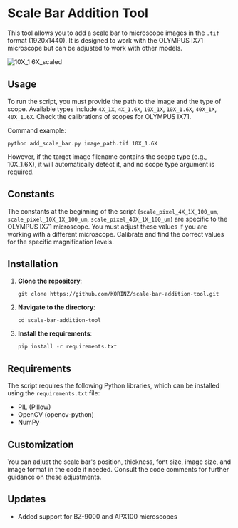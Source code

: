 # Scale Bar Addition Tool

This tool allows you to add a scale bar to microscope images in the `.tif` format (1920x1440). It is designed to work with the OLYMPUS IX71 microscope but can be adjusted to work with other models.

![10X_1 6X_scaled](https://github.com/KORINZ/scale-bar-addition-tool/assets/111611023/43ef5d9a-9e1d-4ace-82bb-b52bb435b9b9)

## Usage

To run the script, you must provide the path to the image and the type of scope. Available types include `4X_1X`, `4X_1.6X`, `10X_1X`, `10X_1.6X`, `40X_1X`, `40X_1.6X`. Check the calibrations of scopes for OLYMPUS IX71.

Command example:

   ```shell
   python add_scale_bar.py image_path.tif 10X_1.6X
   ```

However, if the target image filename contains the scope type (e.g., 10X_1.6X), it will automatically detect it, and no scope type argument is required.

## Constants

The constants at the beginning of the script (`scale_pixel_4X_1X_100_um`, `scale_pixel_10X_1X_100_um`, `scale_pixel_40X_1X_100_um`) are specific to the OLYMPUS IX71 microscope. You must adjust these values if you are working with a different microscope. Calibrate and find the correct values for the specific magnification levels.

## Installation

1. **Clone the repository**:

   ```shell
   git clone https://github.com/KORINZ/scale-bar-addition-tool.git
   ```

2. **Navigate to the directory**:

   ```shell
   cd scale-bar-addition-tool
   ```

3. **Install the requirements**:

   ```shell
   pip install -r requirements.txt
   ```

## Requirements

The script requires the following Python libraries, which can be installed using the `requirements.txt` file:

- PIL (Pillow)
- OpenCV (opencv-python)
- NumPy

## Customization

You can adjust the scale bar's position, thickness, font size, image size, and image format in the code if needed. Consult the code comments for further guidance on these adjustments.

## Updates

- Added support for BZ-9000 and APX100 microscopes
